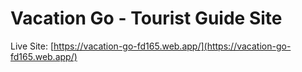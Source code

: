 # Vacation Go - Tourist Guide Site

Live Site: [https://vacation-go-fd165.web.app/](https://vacation-go-fd165.web.app/)
